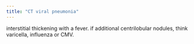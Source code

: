 ```yaml
---
title: "CT viral pneumonia"
---
```

interstitial thickening with a fever. if additional centrilobular nodules, think varicella, influenza or CMV.

